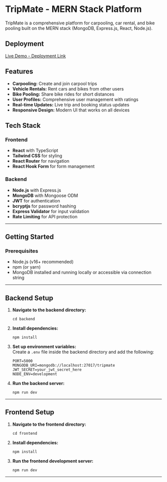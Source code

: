# TripMate - MERN Stack Platform

TripMate is a comprehensive platform for carpooling, car rental, and bike pooling built on the MERN stack (MongoDB, Express.js, React, Node.js).

## Deployment

[Live Demo - Deployment Link](https://tripmate-1-e2ea.vercel.app/carpool)


## Features

- **Carpooling:** Create and join carpool trips
- **Vehicle Rentals:** Rent cars and bikes from other users
- **Bike Pooling:** Share bike rides for short distances
- **User Profiles:** Comprehensive user management with ratings
- **Real-time Updates:** Live trip and booking status updates
- **Responsive Design:** Modern UI that works on all devices

## Tech Stack

### Frontend

- **React** with TypeScript
- **Tailwind CSS** for styling
- **React Router** for navigation
- **React Hook Form** for form management

### Backend

- **Node.js** with Express.js
- **MongoDB** with Mongoose ODM
- **JWT** for authentication
- **bcryptjs** for password hashing
- **Express Validator** for input validation
- **Rate Limiting** for API protection

---

## Getting Started

### Prerequisites

- Node.js (v16+ recommended)
- npm (or yarn)
- MongoDB installed and running locally or accessible via connection string

---

## Backend Setup

1. **Navigate to the backend directory:**
    ```
    cd backend
    ```

2. **Install dependencies:**
    ```
    npm install
    ```

3. **Set up environment variables:**  
   Create a `.env` file inside the backend directory and add the following:
    ```
    PORT=5000
    MONGODB_URI=mongodb://localhost:27017/tripmate
    JWT_SECRET=your_jwt_secret_here
    NODE_ENV=development
    ```

4. **Run the backend server:**
    ```
    npm run dev
    ```

---

## Frontend Setup

1. **Navigate to the frontend directory:**
    ```
    cd frontend
    ```

2. **Install dependencies:**
    ```
    npm install
    ```

3. **Run the frontend development server:**
    ```
    npm run dev
    ```

---




